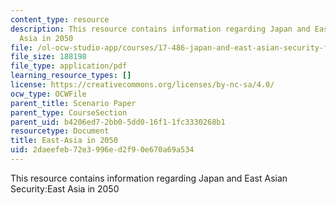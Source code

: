 ```yaml
---
content_type: resource
description: This resource contains information regarding Japan and East Asian Security:East
  Asia in 2050
file: /ol-ocw-studio-app/courses/17-486-japan-and-east-asian-security-fall-2016/2daeefeb72e3996ed2f90e670a69a534_MIT17_486F16_EastAsia2050.pdf
file_size: 188198
file_type: application/pdf
learning_resource_types: []
license: https://creativecommons.org/licenses/by-nc-sa/4.0/
ocw_type: OCWFile
parent_title: Scenario Paper
parent_type: CourseSection
parent_uid: b4206ed7-2bb0-5dd0-16f1-1fc3330268b1
resourcetype: Document
title: East-Asia in 2050
uid: 2daeefeb-72e3-996e-d2f9-0e670a69a534
---
```

This resource contains information regarding Japan and East Asian Security:East Asia in 2050